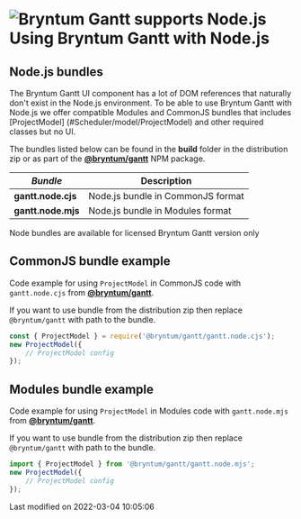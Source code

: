 <h1 class="title-with-image"><img src="Core/logo/nodejs.svg" alt="Bryntum Gantt supports Node.js"/>
Using Bryntum Gantt with Node.js</h1>

## Node.js bundles

The Bryntum Gantt UI component has a lot of DOM references that naturally don't exist in the Node.js environment. To
be able to use Bryntum Gantt with Node.js we offer compatible Modules and CommonJS bundles that includes
[ProjectModel] (#Scheduler/model/ProjectModel) and other required classes but no UI.

The bundles listed below can be found in the **build** folder in the distribution zip or as part of the
[**@bryntum/gantt**](#Gantt/guides/npm-repository.md) NPM package.

| _Bundle_             | Description                       |
|----------------------|-----------------------------------|
| **gantt.node.cjs** | Node.js bundle in CommonJS format |
| **gantt.node.mjs** | Node.js bundle in Modules format  |

<div class="note">
Node bundles are available for licensed Bryntum Gantt version only
</div>

## CommonJS bundle example

Code example for using `ProjectModel` in CommonJS code with `gantt.node.cjs` from
[**@bryntum/gantt**](#Gantt/guides/npm-repository.md).

If you want to use bundle from the distribution zip then replace `@bryntum/gantt` with path to the bundle.

```js
const { ProjectModel } = require('@bryntum/gantt/gantt.node.cjs'); 
new ProjectModel({
    // ProjectModel config
});
```

## Modules bundle example

Code example for using `ProjectModel` in Modules code with `gantt.node.mjs` from
[**@bryntum/gantt**](#Gantt/guides/npm-repository.md).

If you want to use bundle from the distribution zip then replace `@bryntum/gantt` with path to the bundle.

```js
import { ProjectModel } from '@bryntum/gantt/gantt.node.mjs'; 
new ProjectModel({
    // ProjectModel config
});
```


<p class="last-modified">Last modified on 2022-03-04 10:05:06</p>